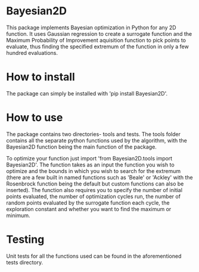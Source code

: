 # Bayesian2D

This package implements Bayesian optimization in Python for any 2D function. It uses Gaussian regression to create a surrogate function and the Maximum Probability of Improvement aquisition function to pick points to evaluate, thus finding the specified extremum of the function in only a few hundred evaluations.

# How to install

The package can simply be installed with 'pip install Bayesian2D'.

# How to use

The package contains two directories- tools and tests. The tools folder contains all the separate python functions used by the algorithm, with the Bayesian2D function being the main function of the package.

To optimize your function just import 'from Bayesian2D.tools import Bayesian2D'. The function takes as an input the function you wish to optimize and the bounds in which you wish to search for the extremum (there are a few built in named functions such as 'Beale' or 'Ackley' with the Rosenbrock function being the default but custom functions can also be inserted). The function also requires you to specify the number of initial points evaluated, the number of optimization cycles run, the number of random points evaluated by the surrogate function each cycle, the exploration constant and whether you want to find the maximum or minimum.

# Testing

Unit tests for all the functions used can be found in the aforementioned tests directory.
